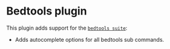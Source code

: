 # Bedtools plugin

This plugin adds support for the
[`bedtools suite`](http://bedtools.readthedocs.org/en/latest/):

-   Adds autocomplete options for all bedtools sub commands.
